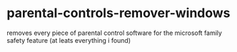 # parental-controls-remover-windows
 removes every piece of parental control software for the microsoft family safety feature (at leats everything i found)

